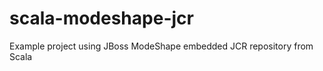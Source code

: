 scala-modeshape-jcr
===================

Example project using JBoss ModeShape embedded JCR repository from Scala 

